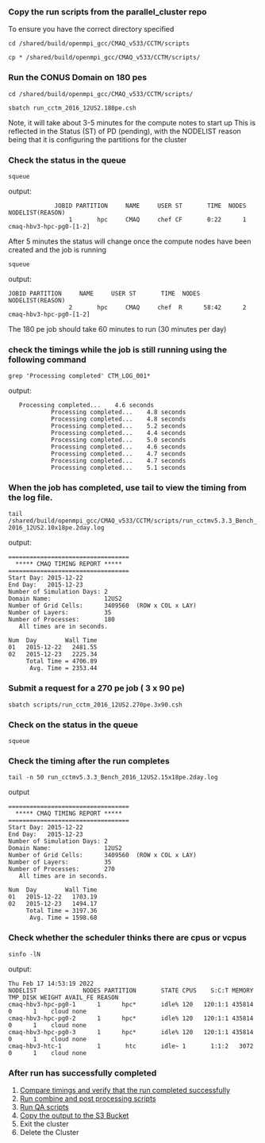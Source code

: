 ### Copy the run scripts from the parallel_cluster repo
To ensure you have the correct directory specified

`cd /shared/build/openmpi_gcc/CMAQ_v533/CCTM/scripts`

`cp * /shared/build/openmpi_gcc/CMAQ_v533/CCTM/scripts/`


### Run the CONUS Domain on 180 pes

`cd /shared/build/openmpi_gcc/CMAQ_v533/CCTM/scripts/`

`sbatch run_cctm_2016_12US2.180pe.csh`

Note, it will take about 3-5 minutes for the compute notes to start up This is reflected in the Status (ST) of PD (pending), with the NODELIST reason being that it is configuring the partitions for the cluster

### Check the status in the queue

`squeue `

output:

```
             JOBID PARTITION     NAME     USER ST       TIME  NODES NODELIST(REASON)
                 1       hpc     CMAQ     chef CF       0:22      1 cmaq-hbv3-hpc-pg0-[1-2]
```
After 5 minutes the status will change once the compute nodes have been created and the job is running

`squeue `

output:

```
JOBID PARTITION     NAME     USER ST       TIME  NODES NODELIST(REASON)
                 2       hpc     CMAQ     chef  R      58:42      2 cmaq-hbv3-hpc-pg0-[1-2]
```

The 180 pe job should take 60 minutes to run (30 minutes per day)


### check the timings while the job is still running using the following command

`grep 'Processing completed' CTM_LOG_001*`

output:

```
   Processing completed...    4.6 seconds
            Processing completed...    4.8 seconds
            Processing completed...    4.8 seconds
            Processing completed...    5.2 seconds
            Processing completed...    4.4 seconds
            Processing completed...    5.0 seconds
            Processing completed...    4.6 seconds
            Processing completed...    4.7 seconds
            Processing completed...    4.7 seconds
            Processing completed...    5.1 seconds

```

### When the job has completed, use tail to view the timing from the log file.

`tail /shared/build/openmpi_gcc/CMAQ_v533/CCTM/scripts/run_cctmv5.3.3_Bench_2016_12US2.10x18pe.2day.log `

output:

```
==================================
  ***** CMAQ TIMING REPORT *****
==================================
Start Day: 2015-12-22
End Day:   2015-12-23
Number of Simulation Days: 2
Domain Name:               12US2
Number of Grid Cells:      3409560  (ROW x COL x LAY)
Number of Layers:          35
Number of Processes:       180
   All times are in seconds.

Num  Day        Wall Time
01   2015-12-22   2481.55
02   2015-12-23   2225.34
     Total Time = 4706.89
      Avg. Time = 2353.44
```

### Submit a request for a 270 pe job ( 3 x 90 pe)  

`sbatch scripts/run_cctm_2016_12US2.270pe.3x90.csh`

### Check on the status in the queue

`squeue`


### Check the timing after the run completes

`tail -n 50 run_cctmv5.3.3_Bench_2016_12US2.15x18pe.2day.log`

output

```
==================================
  ***** CMAQ TIMING REPORT *****
==================================
Start Day: 2015-12-22
End Day:   2015-12-23
Number of Simulation Days: 2
Domain Name:               12US2
Number of Grid Cells:      3409560  (ROW x COL x LAY)
Number of Layers:          35
Number of Processes:       270
   All times are in seconds.

Num  Day        Wall Time
01   2015-12-22   1703.19
02   2015-12-23   1494.17
     Total Time = 3197.36
      Avg. Time = 1598.68

```


### Check whether the scheduler thinks there are cpus or vcpus

`sinfo -lN`

output:

```
Thu Feb 17 14:53:19 2022
NODELIST             NODES PARTITION       STATE CPUS    S:C:T MEMORY TMP_DISK WEIGHT AVAIL_FE REASON              
cmaq-hbv3-hpc-pg0-1      1      hpc*       idle% 120   120:1:1 435814        0      1    cloud none                
cmaq-hbv3-hpc-pg0-2      1      hpc*       idle% 120   120:1:1 435814        0      1    cloud none                
cmaq-hbv3-hpc-pg0-3      1      hpc*       idle% 120   120:1:1 435814        0      1    cloud none                
cmaq-hbv3-htc-1          1       htc       idle~ 1       1:1:2   3072        0      1    cloud none           
```


### After run has successfully completed

1. [Compare timings and verify that the run completed successfully](parse_timing.md)
2. [Run combine and post processing scripts](post_combine.md)
3. [Run QA scripts](qa_cmaq_run.md)
4. [Copy the output to the S3 Bucket](copy_output_to_S3_Bucket.md)
5. Exit the cluster
6. Delete the Cluster

